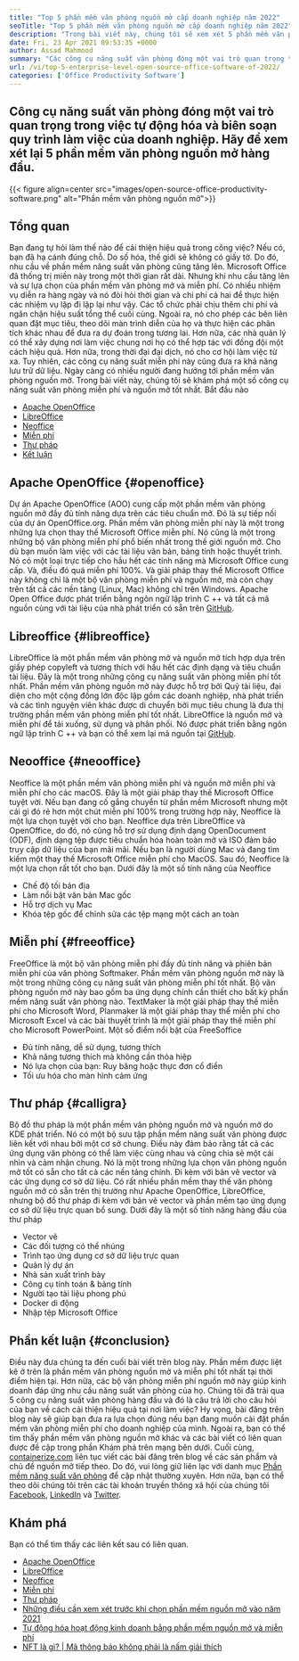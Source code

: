 ```yaml
---
title: "Top 5 phần mềm văn phòng nguồn mở cấp doanh nghiệp năm 2022" 
seoTitle: "Top 5 phần mềm văn phòng nguồn mở cấp doanh nghiệp năm 2022" 
description: "Trong bài viết này, chúng tôi sẽ xem xét 5 phần mềm văn phòng nguồn mở hàng đầu. Các phần mềm này bao gồm Apache OpenOffice, LibreOffice, Neoffice, FreeOffice và Wirgra." 
date: Fri, 23 Apr 2021 09:53:35 +0000
author: Assad Mahmood
summary: "Các công cụ năng suất văn phòng đóng một vai trò quan trọng trong việc tự động hóa và biên soạn quy trình làm việc của doanh nghiệp. Hãy để xem xét lại 5 phần mềm văn phòng nguồn mở hàng đầu." 
url: /vi/top-5-enterprise-level-open-source-office-software-of-2022/
categories: ['Office Productivity Software']
---
```


## Công cụ năng suất văn phòng đóng một vai trò quan trọng trong việc tự động hóa và biên soạn quy trình làm việc của doanh nghiệp. Hãy để xem xét lại 5 phần mềm văn phòng nguồn mở hàng đầu.

{{< figure align=center src="images/open-source-office-productivity-software.png" alt="Phần mềm văn phòng nguồn mở">}}


## Tổng quan
Bạn đang tự hỏi làm thế nào để cải thiện hiệu quả trong công việc? Nếu có, bạn đã hạ cánh đúng chỗ. Do số hóa, thế giới sẽ không có giấy tờ. Do đó, nhu cầu về phần mềm năng suất văn phòng cũng tăng lên. Microsoft Office đã thống trị miền này trong một thời gian rất dài. Nhưng khi nhu cầu tăng lên và sự lựa chọn của phần mềm văn phòng mở và miễn phí. Có nhiều nhiệm vụ diễn ra hàng ngày và nó đòi hỏi thời gian và chi phí cả hai để thực hiện các nhiệm vụ lặp đi lặp lại như vậy. Các tổ chức phải chịu thêm chi phí và ngăn chặn hiệu suất tổng thể cuối cùng. Ngoài ra, nó cho phép các bên liên quan đặt mục tiêu, theo dõi màn trình diễn của họ và thực hiện các phân tích khác nhau để đưa ra dự đoán trong tương lai.
Hơn nữa, các nhà quản lý có thể xây dựng nơi làm việc chung nơi họ có thể hợp tác với đồng đội một cách hiệu quả. Hơn nữa, trong thời đại đại dịch, nó cho cơ hội làm việc từ xa. Tuy nhiên, các công cụ năng suất miễn phí này cũng đưa ra khả năng lưu trữ dữ liệu. Ngày càng có nhiều người đang hướng tới phần mềm văn phòng nguồn mở. Trong bài viết này, chúng tôi sẽ khám phá một số công cụ năng suất văn phòng miễn phí và nguồn mở tốt nhất. Bắt đầu nào
  * [Apache OpenOffice][1]
  * [LibreOffice][2]
  * [Neoffice][3]
  * [Miễn phí][4]
  * [Thư pháp][5]
  * [Kết luận][6]

## Apache OpenOffice {#openoffice}

Dự án Apache OpenOffice (AOO) cung cấp một phần mềm văn phòng nguồn mở đầy đủ tính năng dựa trên các tiêu chuẩn mở. Đó là sự tiếp nối của dự án OpenOffice.org. Phần mềm văn phòng miễn phí này là một trong những lựa chọn thay thế Microsoft Office miễn phí. Nó cũng là một trong những bộ văn phòng miễn phí phổ biến nhất trong thế giới nguồn mở. Cho dù bạn muốn làm việc với các tài liệu văn bản, bảng tính hoặc thuyết trình. Nó có một loại trực tiếp cho hầu hết các tính năng mà Microsoft Office cung cấp. Và, điều đó quá miễn phí 100%. Và giải pháp thay thế Microsoft Office này không chỉ là một bộ văn phòng miễn phí và nguồn mở, mà còn chạy trên tất cả các nền tảng (Linux, Mac) không chỉ trên Windows.
Apache Open Office được phát triển bằng ngôn ngữ lập trình C ++ và tất cả mã nguồn cùng với tài liệu của nhà phát triển có sẵn trên [GitHub][7].

## Libreoffice {#libreoffice}

LibreOffice là một phần mềm văn phòng mở và nguồn mở tích hợp dựa trên giấy phép copyleft và tương thích với hầu hết các định dạng và tiêu chuẩn tài liệu. Đây là một trong những công cụ năng suất văn phòng miễn phí tốt nhất.
Phần mềm văn phòng nguồn mở này được hỗ trợ bởi Quỹ tài liệu, đại diện cho một cộng đồng lớn độc lập gồm các doanh nghiệp, nhà phát triển và các tình nguyện viên khác được di chuyển bởi mục tiêu chung là đưa thị trường phần mềm văn phòng miễn phí tốt nhất.
LibreOffice là nguồn mở và miễn phí để tải xuống, sử dụng và phân phối. Nó được phát triển bằng ngôn ngữ lập trình C ++ và bạn có thể xem lại mã nguồn tại [GitHub][8].

## Neooffice {#neooffice}

Neoffice là một phần mềm văn phòng miễn phí và nguồn mở miễn phí và miễn phí cho các macOS. Đây là một giải pháp thay thế Microsoft Office tuyệt vời. Nếu bạn đang cố gắng chuyển từ phần mềm Microsoft nhưng một cái gì đó rẻ hơn một chút miễn phí 100% trong trường hợp này, Neoffice là một lựa chọn tuyệt vời cho bạn.
Neoffice dựa trên LibreOffice và OpenOffice, do đó, nó cũng hỗ trợ sử dụng định dạng OpenDocument (ODF), định dạng tệp được tiêu chuẩn hóa hoàn toàn mở và ISO đảm bảo truy cập dữ liệu của bạn mãi mãi. Nếu bạn là người dùng Mac và đang tìm kiếm một thay thế Microsoft Office miễn phí cho MacOS. Sau đó, Neoffice là một lựa chọn rất tốt cho bạn.
Dưới đây là một số tính năng của Neoffice
  * Chế độ tối bản địa
  * Làm nổi bật văn bản Mac gốc
  * Hỗ trợ dịch vụ Mac
  * Khóa tệp gốc để chỉnh sửa các tệp mạng một cách an toàn

## Miễn phí {#freeoffice}

FreeOffice là một bộ văn phòng miễn phí đầy đủ tính năng và phiên bản miễn phí của văn phòng Softmaker. Phần mềm văn phòng nguồn mở này là một trong những công cụ năng suất văn phòng miễn phí tốt nhất. Bộ văn phòng nguồn mở này bao gồm ba ứng dụng chính cần thiết cho bất kỳ phần mềm năng suất văn phòng nào.
TextMaker là một giải pháp thay thế miễn phí cho Microsoft Word, Planmaker là một giải pháp thay thế miễn phí cho Microsoft Excel và các bài thuyết trình là một giải pháp thay thế miễn phí cho Microsoft PowerPoint.
Một số điểm nổi bật của FreeSoffice
  * Đủ tính năng, dễ sử dụng, tương thích
  * Khả năng tương thích mà không cần thỏa hiệp
  * Nó lựa chọn của bạn: Ruy băng hoặc thực đơn cổ điển
  * Tối ưu hóa cho màn hình cảm ứng

## Thư pháp {#calligra}

Bộ đồ thư pháp là một phần mềm văn phòng nguồn mở và nguồn mở do KDE phát triển. Nó có một bộ sưu tập phần mềm năng suất văn phòng được liên kết với nhau bởi một cơ sở chung. Điều này đảm bảo rằng tất cả các ứng dụng văn phòng có thể làm việc cùng nhau và cũng chia sẻ một cái nhìn và cảm nhận chung. Nó là một trong những lựa chọn văn phòng nguồn mở tốt có sẵn cho tất cả các nền tảng chính. Đi kèm với bản vẽ vector và các ứng dụng cơ sở dữ liệu.
Có rất nhiều phần mềm thay thế văn phòng nguồn mở có sẵn trên thị trường như Apache OpenOffice, LibreOffice, nhưng bộ đồ thư pháp đi kèm với bản vẽ vector và phần mềm tạo ứng dụng cơ sở dữ liệu trực quan bổ sung.
Dưới đây là một số tính năng hàng đầu của thư pháp
  * Vector vẽ
  * Các đối tượng có thể nhúng
  * Trình tạo ứng dụng cơ sở dữ liệu trực quan
  * Quản lý dự án
  * Nhà sản xuất trình bày
  * Công cụ tính toán & bảng tính
  * Người tạo tài liệu phong phú
  * Docker di động
  * Nhập tệp Microsoft Office

## Phần kết luận {#conclusion}

Điều này đưa chúng ta đến cuối bài viết trên blog này. Phần mềm được liệt kê ở trên là phần mềm văn phòng nguồn mở và miễn phí tốt nhất tại thời điểm hiện tại. Hơn nữa, các bộ văn phòng miễn phí nguồn mở này giúp kinh doanh đáp ứng nhu cầu năng suất văn phòng của họ. Chúng tôi đã trải qua 5 công cụ năng suất văn phòng hàng đầu và đó là câu trả lời cho câu hỏi của bạn về cách cải thiện hiệu quả tại nơi làm việc? Hy vọng, bài đăng trên blog này sẽ giúp bạn đưa ra lựa chọn đúng nếu bạn đang muốn cài đặt phần mềm văn phòng miễn phí cho doanh nghiệp của mình. Ngoài ra, bạn có thể tìm thấy phần mềm văn phòng nguồn mở khác và các bài viết có liên quan được đề cập trong phần Khám phá trên mạng bên dưới.
Cuối cùng, [containerize.com][9] liên tục viết các bài đăng trên blog về các sản phẩm và chủ đề nguồn mở tiếp theo. Do đó, vui lòng giữ liên lạc với danh mục [Phần mềm năng suất văn phòng][10] để cập nhật thường xuyên. Hơn nữa, bạn có thể theo dõi chúng tôi trên các tài khoản truyền thông xã hội của chúng tôi [Facebook][11], [LinkedIn][12] và [Twitter][13].

## Khám phá
Bạn có thể tìm thấy các liên kết sau có liên quan.
  * [Apache OpenOffice][14]
  * [LibreOffice][15]
  * [Neoffice][16]
  * [Miễn phí][17]
  * [Thư pháp][18]
  * [Những điều cần xem xét trước khi chọn phần mềm nguồn mở vào năm 2021][19]
  * [Tự động hóa hoạt động kinh doanh bằng phần mềm nguồn mở và miễn phí][20]
  * [NFT là gì? | Mã thông báo không phải là nấm giải thích][21]



 [1]: #openoffice
 [2]: #libreoffice
 [3]: #neooffice
 [4]: #freeoffice
 [5]: #calligra
 [6]: #conclusion
 [7]: https://github.com/apache/openoffice
 [8]: https://github.com/LibreOffice/core
 [9]: https://www.containerize.com/
 [10]: https://products.containerize.com/office-productivity/
 [11]: https://web.facebook.com/containerize
 [12]: https://www.linkedin.com/company/containerize/
 [13]: https://twitter.com/containerize_co
 [14]: https://products.containerize.com/office-productivity/apache-open-office
 [15]: https://products.containerize.com/office-productivity/libreoffice
 [16]: https://products.containerize.com/office-productivity/neooffice
 [17]: https://products.containerize.com/office-productivity/freeoffice
 [18]: https://products.containerize.com/office-productivity/calligra
 [19]: https://blog.containerize.com/cmdb-software/things-to-review-before-opting-open-source-software-in-2021/
 [20]: https://blog.containerize.com/blogging/automate-business-operations-using-open-source-software/
 [21]: https://blog.containerize.com/blockchain-platforms/what-is-nft-non-fungible-tokens-explained/
